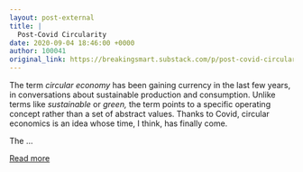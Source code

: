 ```yaml
---
layout: post-external
title: |
  Post-Covid Circularity
date: 2020-09-04 18:46:00 +0000
author: 100041
original_link: https://breakingsmart.substack.com/p/post-covid-circularity
---
```


The term _circular economy_ has been gaining currency in the last few years, in conversations about sustainable production and consumption. Unlike terms like _sustainable_ or _green,_ the term points to a specific operating concept rather than a set of abstract values. Thanks to Covid, circular economics is an idea whose time, I think, has finally come.

The …

[Read more](https://breakingsmart.substack.com/p/post-covid-circularity)
